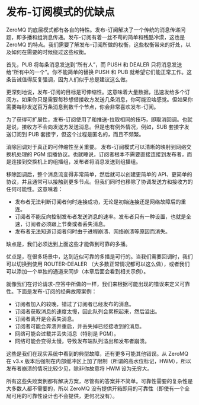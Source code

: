 # 发布-订阅模式的优缺点

ZeroMQ 的底层模式都有各自的特性。发布-订阅解决了一个传统的消息传递问题，即多播和组消息传递。发布-订阅有着一丝不苟的简单和残酷冷漠，这也是 ZeroMQ 的特点。我们需要了解发布-订阅所做的权衡，这些权衡带来的好处，以及如何在需要的时候绕过这些权衡。

首先，PUB 将每条消息发送到“所有人”，而 PUSH 和 DEALER 只将消息发送给“所有中的一个”。你不能简单的替换 PUSH 和 PUB 就希望它们能正常工作。这条告诫值得反复强调，因为人们似乎总是建议这么做。

更深刻地说，发布-订阅的目标是可伸缩性。这意味着大量数据，迅速发给多个订阅方。如果你只是需要每秒想借接收方发送几条消息，你可能没啥感觉。但如果你需要每秒发送百万条消息到数千个节点，你会非常喜欢发布-订阅。

为了获得可扩展性，发布-订阅使用了和推送-拉取相同的技巧，即取消回调。也就是说，接收方不会向发送方发送消息。但是也有例外情况，例如，SUB 套接字发送订阅到 PUB 套接字，但这个过程是匿名的，而且不频繁。

消除回调对于真正的可伸缩性至关重要。 发布-订阅模式可以清晰的映射到网络交换机处理的 PGM 组播协议。也就睡说，订阅者根本不需要直接连接到发布者，而是连接到交换机上的组播组，发布者将消息发送到组播组。

移除回调后，整个消息流变得非常简单，然后就可以创建更简单的 API、更简单的协议，并且通常可以接触到更多节点。但我们同时也移除了协调发送方和接收方的任何可能性。这意味着：

- 发布者无法判断订阅者何时连接成功，无论是初始连接还是网络故障后的重连。
- 订阅者不能反向控制发布者发送消息的速率。发布者只有一种设置，也就是全速，订阅者必须跟上节奏或者丢失消息。
- 发布者无法知道订阅者何时由于进程崩溃、网络崩溃等原因而消失。

缺点是，我们必须达到上面这些才能做到可靠的多播。

优点是，在很多场景中，达到近似可靠的多播是可行的。当我们需要回调时，我们可以切换到使用 ROUTER-DEALER （大多数正常情况都可以这么做），或者我们可以添加一个单独的通道来同步（本章后面会看到相关示例）。

就像我们在讨论请求-应答中所做的一样，我们来根据可能出现的错误来定义可靠性。下面是发布-订阅的经典故障案例：

- 订阅者加入的较晚，错过了订阅者已经发布的消息。
- 订阅者获取消息的速度太慢，因此队列会累积起来，然后溢出。
- 订阅者离开是会丢失消息。
- 订阅者可能会奔溃并重启，并丢失掉已经接收到的消息。
- 网络可能会过载并丢失消息（特别是 PGM）。
- 网络可能会变得太慢，导致发布端队列溢出和发布者崩溃。

这些是我们在现实系统中看到的典型故障，还有更多可能其他错误。从 ZeroMQ 在 v3.x 版本后强制在内部缓冲区上加了限制（所谓的高水位标记，HWM），所以发布者崩溃的情况比较少见，除非你故意将 HWM 设为无穷大。

所有这些失败案例都有解决方案，尽管有的答案并不简单。可靠性需要的复杂性是大多数人都不需要的，所以 ZeroMQ 没有提供开箱即用的可靠性（即使有一个全局可用的可靠性设计也不会提供，更何况没有）。

